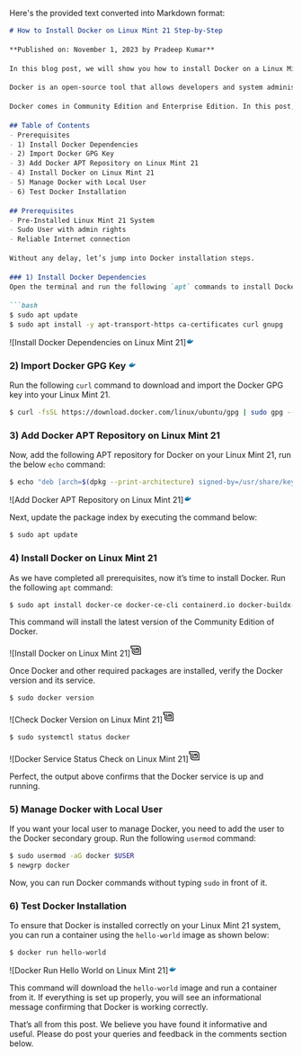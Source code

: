 Here's the provided text converted into Markdown format:

```markdown
# How to Install Docker on Linux Mint 21 Step-by-Step

**Published on: November 1, 2023 by Pradeep Kumar**

In this blog post, we will show you how to install Docker on a Linux Mint 21 system step-by-step.

Docker is an open-source tool that allows developers and system administrators to package their applications along with all dependencies inside a Docker image. Later, this image can be distributed among team members and can run a container using this image where Docker is installed.

Docker comes in Community Edition and Enterprise Edition. In this post, we will be installing Docker Community Edition.

## Table of Contents
- Prerequisites
- 1) Install Docker Dependencies
- 2) Import Docker GPG Key
- 3) Add Docker APT Repository on Linux Mint 21
- 4) Install Docker on Linux Mint 21
- 5) Manage Docker with Local User
- 6) Test Docker Installation

## Prerequisites
- Pre-Installed Linux Mint 21 System
- Sudo User with admin rights
- Reliable Internet connection

Without any delay, let’s jump into Docker installation steps.

### 1) Install Docker Dependencies
Open the terminal and run the following `apt` commands to install Docker dependencies.

```bash
$ sudo apt update
$ sudo apt install -y apt-transport-https ca-certificates curl gnupg
```
![Install Docker Dependencies on Linux Mint 21][<img src="./docker-svgrepo-com.svg" width="15"/>](./docker-svgrepo-com.svg)

### 2) Import Docker GPG Key [<img src="./docker-svgrepo-com.svg" width="15"/>](./docker-svgrepo-com.svg)
Run the following `curl` command to download and import the Docker GPG key into your Linux Mint 21.

```bash
$ curl -fsSL https://download.docker.com/linux/ubuntu/gpg | sudo gpg --dearmor -o /usr/share/keyrings/dockerce.gpg
```


### 3) Add Docker APT Repository on Linux Mint 21
Now, add the following APT repository for Docker on your Linux Mint 21, run the below `echo` command:

```bash
$ echo "deb [arch=$(dpkg --print-architecture) signed-by=/usr/share/keyrings/dockerce.gpg] https://download.docker.com/linux/ubuntu jammy stable" | sudo tee /etc/apt/sources.list.d/dockerce.list > /dev/null
```
![Add Docker APT Repository on Linux Mint 21][<img src="./docker-svgrepo-com.svg" width="15"/>](./docker-svgrepo-com.svg)

Next, update the package index by executing the command below:

```bash
$ sudo apt update
```

### 4) Install Docker on Linux Mint 21
As we have completed all prerequisites, now it’s time to install Docker. Run the following `apt` command:

```bash
$ sudo apt install docker-ce docker-ce-cli containerd.io docker-buildx-plugin docker-compose-plugin -y
```
This command will install the latest version of the Community Edition of Docker.

![Install Docker on Linux Mint 21][<img src="./linux-mint.svg" width="22"/>](./linux-mint.svg)

Once Docker and other required packages are installed, verify the Docker version and its service.

```bash
$ sudo docker version
```
![Check Docker Version on Linux Mint 21][<img src="./linux-mint.svg" width="22"/>](./linux-mint.svg)

```bash
$ sudo systemctl status docker
```
![Docker Service Status Check on Linux Mint 21][<img src="./linux-mint.svg" width="22"/>](./linux-mint.svg)

Perfect, the output above confirms that the Docker service is up and running.

### 5) Manage Docker with Local User
If you want your local user to manage Docker, you need to add the user to the Docker secondary group. Run the following `usermod` command:

```bash
$ sudo usermod -aG docker $USER
$ newgrp docker
```

Now, you can run Docker commands without typing `sudo` in front of it.

### 6) Test Docker Installation
To ensure that Docker is installed correctly on your Linux Mint 21 system, you can run a container using the `hello-world` image as shown below:

```bash
$ docker run hello-world
```
![Docker Run Hello World on Linux Mint 21][<img src="./docker-svgrepo-com.svg" width="15"/>](./docker-svgrepo-com.svg)

This command will download the `hello-world` image and run a container from it. If everything is set up properly, you will see an informational message confirming that Docker is working correctly.

That’s all from this post. We believe you have found it informative and useful. Please do post your queries and feedback in the comments section below.
```